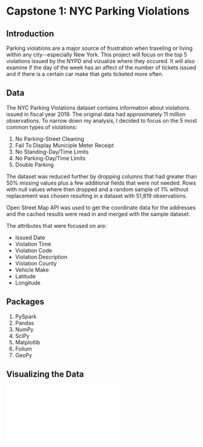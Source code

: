 # Capstone 1: NYC Parking Violations

## Introduction
Parking violations are a major source of frustration when traveling or living within any city--especially New York. This project will focus on the top 5 violations issued by the NYPD and vizualize where they occured. It will also examine if the day of the week has an affect of the number of tickets issued and if there is a certain car make that gets ticketed more often.


## Data
The NYC Parking Violations dataset contains information about violations issued in fiscal year 2019. The original data had approximately 11 million observations. To narrow down my analysis, I decided to focus on the 5 most common types of violations:

1. No Parking-Street Cleaning
2. Fail To Display Municiple Meter Receipt
3. No Standing-Day/Time Limits
4. No Parking-Day/Time Limits
5. Double Parking

The dataset was reduced further by dropping columns that had greater than 50% missing values plus a few additional fields that were not needed. Rows with null values where then dropped and a random sample of 1% without replacement was chosen resulting in a dataset with 51,819 observations.

Open Street Map API was used to get the coordinate data for the addresses and the cached results were read in and merged with the sample dataset.

The attributes that were focused on are:

* Issued Date
* Violation Time
* Violation Code
* Violation Description
* Violation County
* Vehicle Make
* Latitude
* Longitude


## Packages
1. PySpark
2. Pandas
3. NumPy
4. SciPy
5. Matplotlib
6. Folium
7. GeoPy

## Visualizing the Data

![Map](/docs/parking_map_w_layers.html)